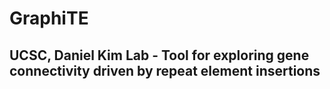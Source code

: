# GraphiTE
## UCSC, Daniel Kim Lab - Tool for exploring gene connectivity driven by repeat element insertions

